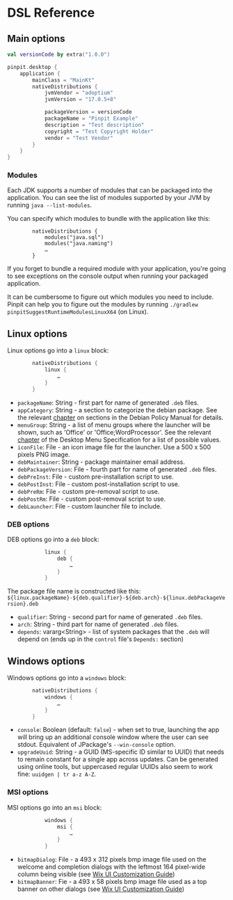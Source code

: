# DSL Reference

## Main options

```kotlin
val versionCode by extra("1.0.0")

pinpit.desktop {
    application {
        mainClass = "MainKt"
        nativeDistributions {
            jvmVendor = "adoptium"
            jvmVersion = "17.0.5+8"

            packageVersion = versionCode
            packageName = "Pinpit Example"
            description = "Test description"
            copyright = "Test Copyright Holder"
            vendor = "Test Vendor"
        }
    }
}
```

### Modules

Each JDK supports a number of modules that can be packaged into the
application. You can see the list of modules supported by your JVM by
running `java --list-modules`.

You can specify which modules to bundle with the application like this:

```
        nativeDistributions {
            modules("java.sql")
            modules("java.naming")
            …
        }
```

If you forget to bundle a required module with your application, you're
going to see exceptions on the console output when running your packaged
application.

It can be cumbersome to figure out which modules you need to include.
Pinpit can help you to figure out the modules by running
`./gradlew pinpitSuggestRuntimeModulesLinuxX64` (on Linux).

## Linux options

Linux options go into a `linux` block:
```kotlin
        nativeDistributions {
            linux {
                …
            }
        }
```

* `packageName`: String - first part for name of generated `.deb` files.
* `appCategory`: String - a section to categorize the debian package.
   See the relevant [chapter](https://www.debian.org/doc/debian-policy/ch-archive.html#sections)
   on sections in the Debian Policy Manual for details.
* `menuGroup`: String - a list of menu groups where the launcher will be
   shown, such as 'Office' or 'Office;WordProcessor'. See the relevant
   [chapter](https://specifications.freedesktop.org/menu-spec/latest/apa.html)
   of the Desktop Menu Specification for a list of possible values.
* `iconFile`: File - an icon image file for the launcher.
   Use a 500 x 500 pixels PNG image.
* `debMaintainer`: String - package maintainer email address.
* `debPackageVersion`: File - fourth part for name of generated `.deb` files.
* `debPreInst`: File - custom pre-installation script to use.
* `debPostInst`: File - custom post-installation script to use.
* `debPreRm`: File - custom pre-removal script to use.
* `debPostRm`: File - custom post-removal script to use.
* `debLauncher`: File - custom launcher file to include.

### DEB options

DEB options go into a `deb` block:
```kotlin
            linux {
                deb {
                    …
                }
            }
```

The package file name is constructed like this:
`${linux.packageName}-${deb.qualifier}-${deb.arch}-${linux.debPackageVersion}.deb`

* `qualifier`: String - second part for name of generated `.deb` files.
* `arch`: String - third part for name of generated `.deb` files.
* `depends`: vararg\<String> - list of system packages that the `.deb` will
  depend on (ends up in the `control` file's `Depends:` section)

## Windows options

Windows options go into a `windows` block:
```kotlin
        nativeDistributions {
            windows {
                …
            }
        }
```

* `console`: Boolean (default: `false`) - when set to true, launching the
  app will bring up an additional console window where the user can see
  stdout. Equivalent of JPackage's `--win-console` option.
* `upgradeUuid`: String - a GUID (MS-specific ID similar to UUID) that needs to
  remain constant for a single app across updates.
  Can be generated using online tools, but uppercased regular UUIDs also seem to work fine: `uuidgen | tr a-z A-Z`.

### MSI options

MSI options go into an `msi` block:
```kotlin
            windows {
                msi {
                    …
                }
            }
```

* `bitmapDialog`: File - a 493 x 312 pixels bmp image file used on the
  welcome and completion dialogs with the leftmost 164 pixel-wide column
  being visible
  (see [Wix UI Customization Guide](https://wixtoolset.org/docs/v3/wixui/wixui_customizations/#replacing-the-default-bitmaps))
* `bitmapBanner`: Fie - a 493 x 58 pixels bmp image file used as a top
  banner on other dialogs
  (see [Wix UI Customization Guide](https://wixtoolset.org/docs/v3/wixui/wixui_customizations/#replacing-the-default-bitmaps))
